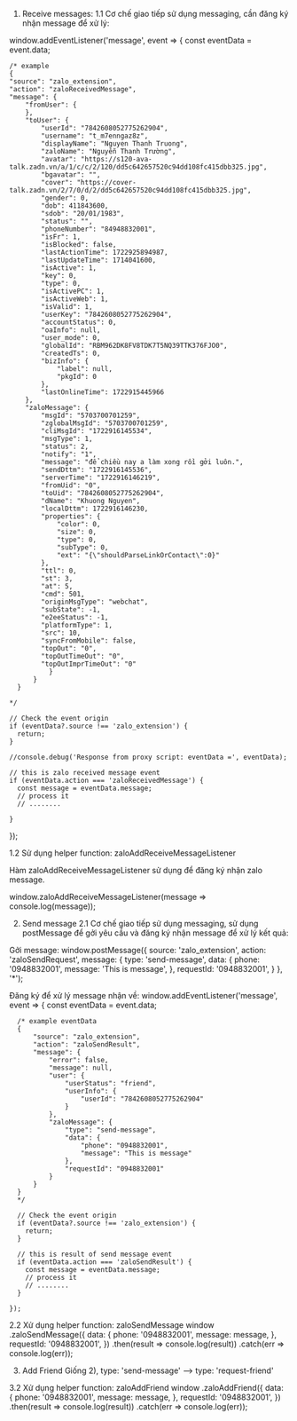 1. Receive messages:
  1.1 Cơ chế giao tiếp sử dụng messaging, cần đăng ký nhận message để xử lý:

  window.addEventListener('message', event => {
    const eventData = event.data;

    /* example
    {
    "source": "zalo_extension",
    "action": "zaloReceivedMessage",
    "message": {
        "fromUser": {
        },
        "toUser": {
            "userId": "7842608052775262904",
            "username": "t_m7enngaz8z",
            "displayName": "Nguyen Thanh Truong",
            "zaloName": "Nguyễn Thanh Trường",
            "avatar": "https://s120-ava-talk.zadn.vn/a/1/c/c/2/120/dd5c642657520c94dd108fc415dbb325.jpg",
            "bgavatar": "",
            "cover": "https://cover-talk.zadn.vn/2/7/0/d/2/dd5c642657520c94dd108fc415dbb325.jpg",
            "gender": 0,
            "dob": 411843600,
            "sdob": "20/01/1983",
            "status": "",
            "phoneNumber": "84948832001",
            "isFr": 1,
            "isBlocked": false,
            "lastActionTime": 1722925894987,
            "lastUpdateTime": 1714041600,
            "isActive": 1,
            "key": 0,
            "type": 0,
            "isActivePC": 1,
            "isActiveWeb": 1,
            "isValid": 1,
            "userKey": "7842608052775262904",
            "accountStatus": 0,
            "oaInfo": null,
            "user_mode": 0,
            "globalId": "RBM962DK8FV8TDK7T5NQ39TTK376FJO0",
            "createdTs": 0,
            "bizInfo": {
                "label": null,
                "pkgId": 0
            },
            "lastOnlineTime": 1722915445966
        },
        "zaloMessage": {
            "msgId": "5703700701259",
            "zglobalMsgId": "5703700701259",
            "cliMsgId": "1722916145534",
            "msgType": 1,
            "status": 2,
            "notify": "1",
            "message": "để chiều nay a làm xong rồi gởi luôn.",
            "sendDttm": "1722916145536",
            "serverTime": "1722916146219",
            "fromUid": "0",
            "toUid": "7842608052775262904",
            "dName": "Khuong Nguyen",
            "localDttm": 1722916146230,
            "properties": {
                "color": 0,
                "size": 0,
                "type": 0,
                "subType": 0,
                "ext": "{\"shouldParseLinkOrContact\":0}"
            },
            "ttl": 0,
            "st": 3,
            "at": 5,
            "cmd": 501,
            "originMsgType": "webchat",
            "subState": -1,
            "e2eeStatus": -1,
            "platformType": 1,
            "src": 10,
            "syncFromMobile": false,
            "topOut": "0",
            "topOutTimeOut": "0",
            "topOutImprTimeOut": "0"
              }
          }
      }

    */ 

    // Check the event origin
    if (eventData?.source !== 'zalo_extension') {
      return;
    }

    //console.debug('Response from proxy script: eventData =', eventData);

    // this is zalo received message event
    if (eventData.action === 'zaloReceivedMessage') {
      const message = eventData.message;
      // process it
      // ........

    }
  });

  1.2 Sử dụng helper function: zaloAddReceiveMessageListener

  Hàm zaloAddReceiveMessageListener sử dụng để đăng ký nhận zalo message.

  window.zaloAddReceiveMessageListener(message => console.log(message));

2. Send message
  2.1 Cơ chế giao tiếp sử dụng messaging, sử dụng postMessage để gởi yêu cầu và đăng ký nhận message để xử lý kết quả:

  Gởi message:
    window.postMessage({ 
              source: 'zalo_extension',
              action: 'zaloSendRequest',
              message: {
                type: 'send-message',
                data: {
                  phone: '0948832001',
                  message: 'This is message',
                },
                requestId: '0948832001',
           } }, '*');

  Đăng ký để xử lý message nhận về:
    window.addEventListener('message', event => {
      const eventData = event.data;  

      /* example eventData
      {
          "source": "zalo_extension",
          "action": "zaloSendResult",
          "message": {
              "error": false,
              "message": null,
              "user": {
                  "userStatus": "friend",
                  "userInfo": {
                      "userId": "7842608052775262904"
                  }
              },
              "zaloMessage": {
                  "type": "send-message",
                  "data": {
                      "phone": "0948832001",
                      "message": "This is message"
                  },
                  "requestId": "0948832001"
              }
          }
      }
      */

      // Check the event origin
      if (eventData?.source !== 'zalo_extension') {
        return;
      }

      // this is result of send message event
      if (eventData.action === 'zaloSendResult') {
        const message = eventData.message;
        // process it
        // ........
      }

    });

  2.2 Xử dụng helper function: zaloSendMessage
     window
      .zaloSendMessage({
        data: {
          phone: '0948832001',
          message: message,
        },
        requestId: '0948832001',
      })
      .then(result => console.log(result))
      .catch(err => console.log(err));


3. Add Friend
  Giống 2), type: 'send-message' --> type: 'request-friend'

  3.2 Xử dụng helper function: zaloAddFriend
    window
      .zaloAddFriend({
        data: {
          phone: '0948832001',
          message: message,
        },
        requestId: '0948832001',
      })
      .then(result => console.log(result))
      .catch(err => console.log(err));